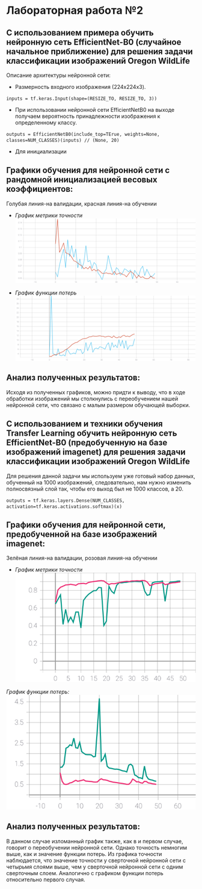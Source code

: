 # Лабораторная работа №2
## С использованием примера обучить нейронную сеть EfficientNet-B0 (случайное начальное приближение) для решения задачи классификации изображений Oregon WildLife

Описание архитектуры нейронной сети:
* Размерность входного изображения (224x224x3).
 ```
 inputs = tf.keras.Input(shape=(RESIZE_TO, RESIZE_TO, 3))
 ```
 * При использовании нейронной сети EfficientNetB0 на выходе получаем вероятность принадлежности изображения к определенному классу.
 ```
 outputs = EfficientNetB0(include_top=TЕrue, weights=None, classes=NUM_CLASSES)(inputs) // (None, 20)
 ```
* Для инициализации   

## Графики обучения для нейронной сети с рандомной инициализацией весовых коэффициентов:
Голубая линия-на валидации, красная линия-на обучении
* *График метрики точности*
![Figure 1](./epoch_categorical_accuracy_random.svg)

* *График функции потерь*
![Figure 2](./epoch_loss_random.svg)

## Анализ полученных результатов:
Исходя из полученных графиков, можно придти к выводу, что в ходе обработки изображений мы столкнулись с переобучением нашей нейронной сети, что связано с малым размером обучающей выборки.
## С использованием и техники обучения Transfer Learning обучить нейронную сеть EfficientNet-B0 (предобученную на базе изображений imagenet) для решения задачи классификации изображений Oregon WildLife
Для решения данной задачи мы используем уже готовый набор данных, обученный на 1000 изображений, следовательно, нам нужно изменить полносвязный слой так, чтобы его выход был не 1000 классов, а 20. 
```
outputs = tf.keras.layers.Dense(NUM_CLASSES, activation=tf.keras.activations.softmax)(x)
```

## Графики обучения для нейронной сети, предобученной на базе изображений imagenet:
Зелёная линия-на валидации, розовая линия-на обучении
* *График метрики точности*
![Figure 3](./epoch_categorical_accuracy_imagenet.svg)

*График функции потерь:*
![Figure 4](./epoch_loss_imagenet.svg)

## Анализ полученных результатов:
В данном случае изломанный график также, как в и первом случае, говорит о переобучении нейронной сети. Однако точность немногим выше, как и значение функции потерь. Из графика точности наблюдается, что значение точности у сверточной нейронной сети с четырьмя слоями выше, чем у сверточной нейронной сети с одним сверточным слоем. Аналогично с графиком функции потерь относительно первого случая.
